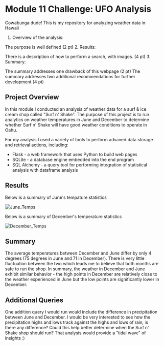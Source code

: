 # Module 11 Challenge: UFO Analysis
Cowabunga dude! This is my repository for analyzing weather data in Hawaii


1. Overview of the analysis:

The purpose is well defined (2 pt)
2. Results:

There is a description of how to perform a search, with images. (4 pt)
3. Summary:

The summary addresses one drawback of this webpage (2 pt)
The summary addresses two additional recommendations for further development (4 pt)



## Project Overview
In this module I conducted an analysis of weather data for a surf & ice cream shop called "Surf n' Shake". The purpose of this project is to run analytics on weather temperatures in June and December to determine whether Surf n' Shake will have good weather conditions to operate in Oahu.

For my analysis I used a variety of tools to perform advaned data storage and retrieval actions, including: 

 - Flask - a web framework that uses Python to build web pages 
 - SQLite -  a database engine embedded into the end program 
 - SQL Alchemy - a query tool for performing integration of statistical analysis with dataframe analysis


## Results
Below is a summary of June's tempature statistics

![June_Temps](https://user-images.githubusercontent.com/75700317/118911505-4723ed80-b8f4-11eb-9ecd-077062801702.png)

Below is a summary of December's temperature statistics

![December_Temps](https://user-images.githubusercontent.com/75700317/118911439-2fe50000-b8f4-11eb-87cc-75478ceeac53.png)




## Summary
The average temperatures between December and June differ by only 4 degrees (75 degrees in June and 71 in December). There is very little fluctuation between the two which leads me to believe that both months are safe to run the shop. In summary, the weather in December and June exhibit similar behavior - the high points in December are relatively close to the weather experienced in June but the low points are significantly lower in December. 

## Additional Queries 
One addition query I would run would include the difference in precipitation between June and December. I would be very interested to see how the precipitation highs and lows track against the highs and lows of rain, is there any difference? Could this help better determine when the Surf n' Shake shop should run? That analysis would provide a "tidal wave" of insights :)

